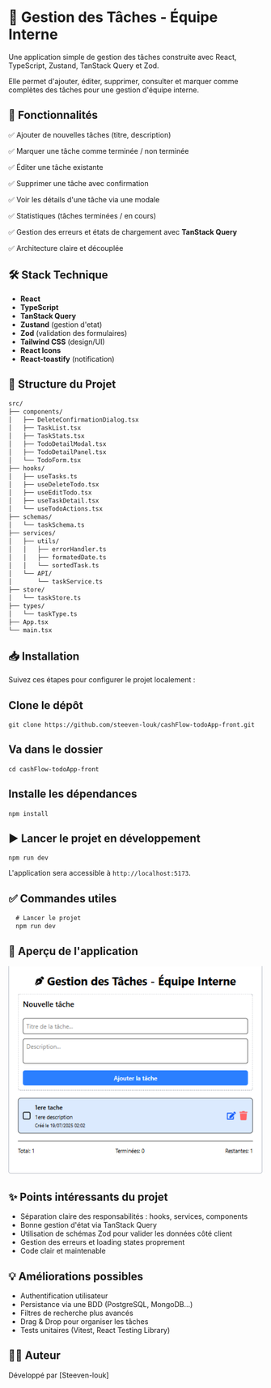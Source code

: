 # 📝 Gestion des Tâches - Équipe Interne

Une application simple de gestion des tâches construite avec React, TypeScript, Zustand, TanStack Query et Zod.

Elle permet d'ajouter, éditer, supprimer, consulter et marquer comme complètes des tâches pour une gestion d'équipe interne.

## 🚀 Fonctionnalités

✅ Ajouter de nouvelles tâches (titre, description)

✅ Marquer une tâche comme terminée / non terminée

✅ Éditer une tâche existante

✅ Supprimer une tâche avec confirmation

✅ Voir les détails d'une tâche via une modale

✅ Statistiques (tâches terminées / en cours)

✅ Gestion des erreurs et états de chargement avec **TanStack Query**

✅ Architecture claire et découplée

## 🛠️ Stack Technique

-   **React**
-   **TypeScript**
-   **TanStack Query**
-   **Zustand** (gestion d'etat)
-   **Zod** (validation des formulaires)
-   **Tailwind CSS** (design/UI)
-   **React Icons**
-   **React-toastify** (notification)

## 📂 Structure du Projet
```
src/
├── components/
│   ├── DeleteConfirmationDialog.tsx
│   ├── TaskList.tsx
│   ├── TaskStats.tsx
│   ├── TodoDetailModal.tsx
│   ├── TodoDetailPanel.tsx
│   └── TodoForm.tsx
├── hooks/
│   ├── useTasks.ts
│   ├── useDeleteTodo.tsx
│   ├── useEditTodo.tsx
│   ├── useTaskDetail.tsx
│   └── useTodoActions.tsx
├── schemas/
│   └── taskSchema.ts
├── services/
│   ├── utils/
│   │   ├── errorHandler.ts
│   │   ├── formatedDate.ts
│   │   └── sortedTask.ts
│   └── API/
│       └── taskService.ts
├── store/
│   └── taskStore.ts
├── types/
│   └── taskType.ts
├── App.tsx
└── main.tsx
```

## 📥 Installation

Suivez ces étapes pour configurer le projet localement :
## Clone le dépôt
```
git clone https://github.com/steeven-louk/cashFlow-todoApp-front.git
```
## Va dans le dossier
```
cd cashFlow-todoApp-front
```
## Installe les dépendances
```
npm install
```
## ▶️ Lancer le projet en développement
```
npm run dev
```
L'application sera accessible à `http://localhost:5173`.

## ✅ Commandes utiles
```
  # Lancer le projet
  npm run dev
```


## 📸 Aperçu de l'application

![Aperçu de l'application](./src/assets/demo.png)

## ✨ Points intéressants du projet

-   Séparation claire des responsabilités : hooks, services, components
-   Bonne gestion d'état via TanStack Query
-   Utilisation de schémas Zod pour valider les données côté client
-   Gestion des erreurs et loading states proprement
-   Code clair et maintenable

## 💡 Améliorations possibles

-   Authentification utilisateur
-   Persistance via une BDD (PostgreSQL, MongoDB...)
-   Filtres de recherche plus avancés
-   Drag & Drop pour organiser les tâches
-   Tests unitaires (Vitest, React Testing Library)

## 👨‍💻 Auteur

Développé par \[Steeven-louk\]
